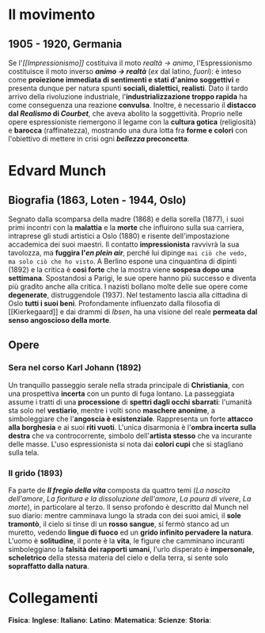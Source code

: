 # Il movimento

## 1905 - 1920, Germania 
Se l'*[[Impressionismo]]* costituiva il moto *realtà -> animo*, l'Espressionismo costituisce il moto inverso ***animo -> realtà*** (*ex* dal latino, *fuori*): è inteso come **proiezione immediata di sentimenti e stati d'animo soggettivi** e presenta dunque per natura spunti **sociali, dialettici, realisti**.
Dato il tardo arrivo della rivoluzione industriale, l'**industrializzazione troppo rapida** ha come conseguenza una reazione **convulsa**. Inoltre, è necessario il **distacco dal *Realismo* di *Courbet***, che aveva abolito la soggettività. Proprio nelle opere espressioniste riemergono il legame con la **cultura gotica** (religiosità) e **barocca** (raffinatezza), mostrando una dura lotta fra **forme e colori** con l'obiettivo di mettere in crisi ogni ***bellezza* preconcetta**.
# Edvard Munch
## Biografia (1863, Loten - 1944, Oslo)
Segnato dalla scomparsa della madre (1868) e della sorella (1877), i suoi primi incontri con la **malattia** e la **morte** che influirono sulla sua carriera, intraprese gli studi artistici a Oslo (1880) e risente dell'impostazione accademica dei suoi maestri. Il contatto **impressionista** ravvivrà la sua tavolozza, ma **fuggira l'*en plein air***, perché lui dipinge `mai ciò che vedo, ma solo ciò che ho visto`. A Berlino espone una cinquantina di dipinti (1892) e la critica è **così forte** che la mostra viene **sospesa dopo una settimana**. Spostandosi a Parigi, le sue opere hanno più successo e diventa più gradito anche alla critica. I nazisti bollano molte delle sue opere come **degenerate**, distruggendole (1937). Nel testamento lascia alla cittadina di Oslo **tutti i suoi beni**.
Profondamente influenzato dalla filosofia di [[Kierkegaard]] e dai drammi di *Ibsen*, ha una visione del reale **permeata dal senso angoscioso della morte**.
## Opere
### Sera nel corso Karl Johann (1892)
Un tranquillo passeggio serale nella strada principale di **Christiania**, con una prospettiva **incerta** con un punto di fuga lontano. La passeggiata assume i tratti di una **processione** di **spettri dagli occhi sbarrati**: l'umanità sta solo nel **vestiario**, mentre i volti sono **maschere anonime**, a simboleggiare che l'**angoscia è esistenziale**. Rappresenta un forte **attacco alla borghesia** e ai suoi **riti vuoti**. L'unica disarmonia è l'**ombra incerta sulla destra** che va controcorrente, simbolo dell'**artista stesso** che va incurante delle masse. L'uso espressionista si nota dai **colori cupi** che si stagliano sulla tela.
### Il grido (1893)
Fa parte de ***Il fregio della vita*** composta da quattro temi (*La nascita dell'amore*, *La fioritura e la dissoluzione dell'amore*, *La paura di vivere*, *La morte*), in particolare al terzo. Il senso profondo è descritto dal Munch nel suo diario: mentre camminava lungo la strada con dei suoi amici, il **sole tramontò**, il cielo si tinse di un **rosso sangue**, si fermò stanco ad un muretto, vedendo **lingue di fuoco** ed un **grido infinito pervadere la natura**. L'uomo è **solitudine**, il ponte è la **vita**, le figure che camminano incuranti simboleggiano la **falsità dei rapporti umani**, l'urlo disperato è **impersonale, scheletrico** della stessa materia del cielo e della terra, si sente solo **sopraffatto dalla natura**.
# Collegamenti
**Fisica**:
**Inglese**:
**Italiano**:
**Latino**:
**Matematica**:
**Scienze**:
**Storia**:
